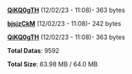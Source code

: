 [**QiKQ0gTH**](/data/QiKQ0gTH.txt) (12/02/23 - 11:08)- 363 bytes

[**bjsjzCkM**](/data/bjsjzCkM.txt) (12/02/23 - 11:08)- 242 bytes

[**QiKQ0gTH**](/data/QiKQ0gTH.txt) (12/02/23 - 11:08)- 363 bytes

**Total Datas**: 9592

**Total Size**: 63.98 MB / 64.0 MB